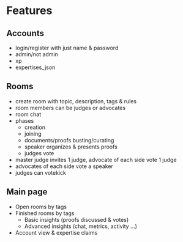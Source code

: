 # Features
## Accounts
- login/register with just name & password
- admin/not admin
- xp
- expertises_json

## Rooms
- create room with topic, description, tags & rules
- room members can be judges or advocates
- room chat
- phases
  - creation
  - joining
  - documents/proofs busting/curating
  - speaker organizes & presents proofs
  - judges vote
- master judge invites 1 judge, advocate of each side vote 1 judge
- advocates of each side vote a speaker
- judges can votekick

## Main page
- Open rooms by tags
- Finished rooms by tags
    - Basic insights (proofs discussed & votes)
    - Advanced insights (chat, metrics, activity ...)
- Account view & expertise claims